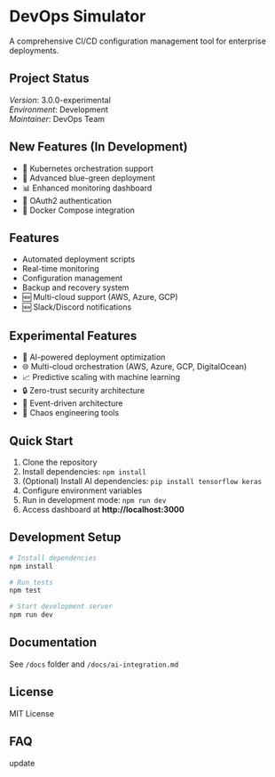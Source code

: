 # DevOps Simulator

A comprehensive CI/CD configuration management tool for enterprise deployments.

## Project Status
*Version*: 3.0.0-experimental  
*Environment*: Development  
*Maintainer*: DevOps Team  

## New Features (In Development)
- 🚀 Kubernetes orchestration support  
- 🔄 Advanced blue-green deployment  
- 📊 Enhanced monitoring dashboard  
- 🔐 OAuth2 authentication  
- 🐳 Docker Compose integration  

## Features
- Automated deployment scripts  
- Real-time monitoring  
- Configuration management  
- Backup and recovery system  
- 🆕 Multi-cloud support (AWS, Azure, GCP)  
- 🆕 Slack/Discord notifications  

## Experimental Features
- 🤖 AI-powered deployment optimization  
- 🌐 Multi-cloud orchestration (AWS, Azure, GCP, DigitalOcean)  
- 📈 Predictive scaling with machine learning  
- 🔒 Zero-trust security architecture  
- 🌊 Event-driven architecture  
- 🎯 Chaos engineering tools  

## Quick Start
1. Clone the repository  
2. Install dependencies: `npm install`  
3. (Optional) Install AI dependencies: `pip install tensorflow keras`  
4. Configure environment variables  
5. Run in development mode: `npm run dev`  
6. Access dashboard at **http://localhost:3000**

## Development Setup
```bash
# Install dependencies
npm install

# Run tests
npm test

# Start development server
npm run dev
```

## Documentation
See `/docs` folder and `/docs/ai-integration.md`

## License
MIT License
## FAQ
update
